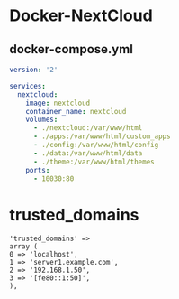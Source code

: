 # Docker-NextCloud


## docker-compose.yml
```yaml
version: '2'

services:
  nextcloud:
    image: nextcloud
    container_name: nextcloud
    volumes:
      - ./nextcloud:/var/www/html
      - ./apps:/var/www/html/custom_apps
      - ./config:/var/www/html/config
      - ./data:/var/www/html/data
      - ./theme:/var/www/html/themes
    ports:
      - 10030:80
```

# trusted_domains

```
'trusted_domains' =>
array (
0 => 'localhost',
1 => 'server1.example.com',
2 => '192.168.1.50',
3 => '[fe80::1:50]',
),
```


